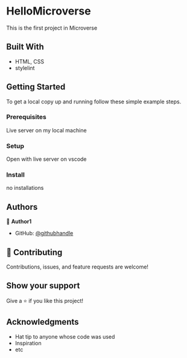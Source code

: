 # HelloMicroverse

This is the first project in Microverse 

## Built With


- HTML, CSS
- stylelint

## Getting Started

To get a local copy up and running follow these simple example steps.

### Prerequisites

Live server on my local machine

### Setup

Open with live server on vscode

### Install
no installations



## Authors

👤 **Author1**

- GitHub: [@githubhandle](https://github.com/ReAliens)



## 🤝 Contributing

Contributions, issues, and feature requests are welcome!

## Show your support

Give a ⭐️ if you like this project!

## Acknowledgments

- Hat tip to anyone whose code was used
- Inspiration
- etc

